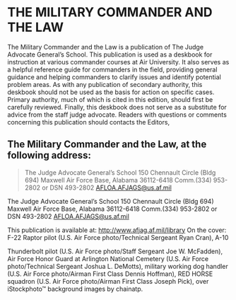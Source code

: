 # THE MILITARY COMMANDER AND THE LAW

The Military Commander and the Law is a publication of The Judge Advocate General’s School. This publication is used as a deskbook for instruction at various commander courses at Air University. It also serves as a helpful reference guide for commanders in the field, providing general guidance and helping commanders to clarify issues and identify potential problem areas. As with any publication of secondary authority, this deskbook should not be used as the basis for action on specific cases. Primary authority, much of which is cited in this edition, should first be carefully reviewed. Finally, this deskbook does not serve as a substitute for advice from the staff judge advocate. Readers with questions or comments concerning this publication should contacts the Editors, 

## The Military Commander and the Law, at the following address:

> The Judge Advocate General’s School
> 150 Chennault Circle (Bldg 694) Maxwell Air Force Base, Alabama 36112-6418 Comm.(334) 953-2802 or DSN 493-2802 
> AFLOA.AFJAGS@us.af.mil

The Judge Advocate General’s School 150 Chennault Circle (Bldg 694)
Maxwell Air Force Base, Alabama 36112-6418 Comm.(334) 953-2802 or DSN 493-2802 AFLOA.AFJAGS@us.af.mil

This publication is available at: http://www.afjag.af.mil/library
On the cover: F-22 Raptor pilot (U.S. Air Force photo/Technical Sergeant Ryan Cran), A-10

Thunderbolt pilot (U.S. Air Force photo/Staff Sergeant Joe W. McFadden), Air Force Honor Guard at Arlington National Cemetery (U.S. Air Force photo/Technical Sergeant Joshua L. DeMotts), military working dog handler (U.S. Air Force photo/Airman First Class Dennis Hoffman), RED HORSE squadron (U.S. Air Force photo/Airman First Class Joseph Pick), over iStockphoto™ background images by chainatp.
